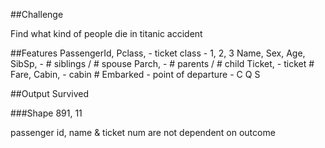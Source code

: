 ##Challenge

Find what kind of people die in titanic accident

##Features
PassengerId,
Pclass, - ticket class - 1, 2, 3
Name,
Sex,
Age,
SibSp, - # siblings / # spouse
Parch, - # parents / # child
Ticket, - ticket #
Fare,
Cabin, - cabin #
Embarked  - point of departure - C Q S

##Output
Survived


###Shape
891, 11

passenger id, name & ticket num are not dependent on outcome

